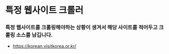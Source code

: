 # 특정 웹사이트 크롤러 

### 특정 웹사이트를 크롤링해야하는 상황이 생겨서 해당 사이트를 적어두고 크롤링 소스를 남깁니다.


- https://korean.visitkorea.or.kr/